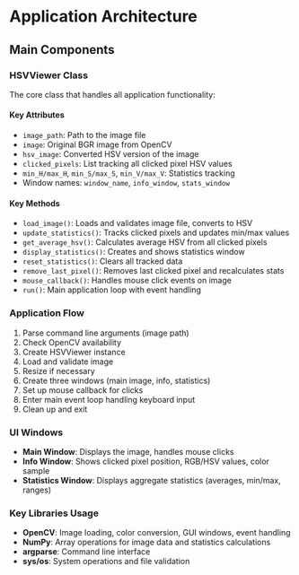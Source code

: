 # Application Architecture

## Main Components

### HSVViewer Class
The core class that handles all application functionality:

#### Key Attributes
- `image_path`: Path to the image file
- `image`: Original BGR image from OpenCV
- `hsv_image`: Converted HSV version of the image
- `clicked_pixels`: List tracking all clicked pixel HSV values
- `min_H/max_H`, `min_S/max_S`, `min_V/max_V`: Statistics tracking
- Window names: `window_name`, `info_window`, `stats_window`

#### Key Methods
- `load_image()`: Loads and validates image file, converts to HSV
- `update_statistics()`: Tracks clicked pixels and updates min/max values
- `get_average_hsv()`: Calculates average HSV from all clicked pixels
- `display_statistics()`: Creates and shows statistics window
- `reset_statistics()`: Clears all tracked data
- `remove_last_pixel()`: Removes last clicked pixel and recalculates stats
- `mouse_callback()`: Handles mouse click events on image
- `run()`: Main application loop with event handling

### Application Flow
1. Parse command line arguments (image path)
2. Check OpenCV availability
3. Create HSVViewer instance
4. Load and validate image
5. Resize if necessary
6. Create three windows (main image, info, statistics)
7. Set up mouse callback for clicks
8. Enter main event loop handling keyboard input
9. Clean up and exit

### UI Windows
- **Main Window**: Displays the image, handles mouse clicks
- **Info Window**: Shows clicked pixel position, RGB/HSV values, color sample
- **Statistics Window**: Displays aggregate statistics (averages, min/max, ranges)

### Key Libraries Usage
- **OpenCV**: Image loading, color conversion, GUI windows, event handling
- **NumPy**: Array operations for image data and statistics calculations
- **argparse**: Command line interface
- **sys/os**: System operations and file validation